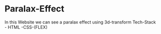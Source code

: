 # Paralax-Effect
In this Website we can see a paralax effect using 3d-transform
Tech-Stack - HTML -CSS-(FLEX)

